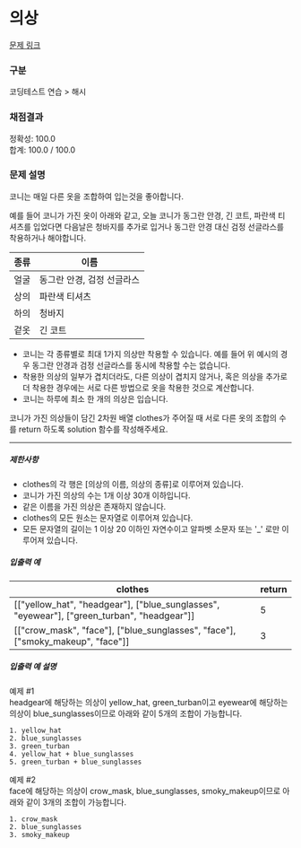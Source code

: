 # 의상

[문제 링크](https://school.programmers.co.kr/learn/courses/30/lessons/42578)

### 구분

코딩테스트 연습 > 해시

### 채점결과

정확성: 100.0<br/>
합계: 100.0 / 100.0

### 문제 설명

<p>코니는 매일 다른 옷을 조합하여 입는것을 좋아합니다.</p>

<p>예를 들어 코니가 가진 옷이 아래와 같고, 오늘 코니가 동그란 안경, 긴 코트, 파란색 티셔츠를 입었다면 다음날은 청바지를 추가로 입거나 동그란 안경 대신 검정 선글라스를 착용하거나 해야합니다.</p>

<table class="table">
<thead>
    <tr>
        <th>종류</th>
        <th>이름</th>
        </tr>
    </thead>
    <tbody>
        <tr>
            <td>얼굴</td>
            <td>동그란 안경, 검정 선글라스</td>
        </tr>
        <tr>
            <td>상의</td>
            <td>파란색 티셔츠</td>
        </tr>
        <tr>
            <td>하의</td>
            <td>청바지</td>
        </tr>
        <tr>
            <td>겉옷</td>
            <td>긴 코트</td>
        </tr>
    </tbody>
</table>

<ul>
    <li>코니는 각 종류별로 최대 1가지 의상만 착용할 수 있습니다. 예를 들어 위 예시의 경우 동그란 안경과 검정 선글라스를 동시에 착용할 수는 없습니다. </li>
    <li>착용한 의상의 일부가 겹치더라도, 다른 의상이 겹치지 않거나, 혹은 의상을 추가로 더 착용한 경우에는 서로 다른 방법으로 옷을 착용한 것으로 계산합니다.</li>
    <li>코니는 하루에 최소 한 개의 의상은 입습니다.</li>
</ul>

<p>코니가 가진 의상들이 담긴 2차원 배열 clothes가 주어질 때 서로 다른 옷의 조합의 수를 return 하도록 solution 함수를 작성해주세요.</p>

<hr>

<h5>제한사항</h5>

<ul>
    <li>clothes의 각 행은 [의상의 이름, 의상의 종류]로 이루어져 있습니다.</li>
    <li>코니가 가진 의상의 수는 1개 이상 30개 이하입니다.</li>
    <li>같은 이름을 가진 의상은 존재하지 않습니다.</li>
    <li>clothes의 모든 원소는 문자열로 이루어져 있습니다.</li>
    <li>모든 문자열의 길이는 1 이상 20 이하인 자연수이고 알파벳 소문자 또는 '_' 로만 이루어져 있습니다.</li>
</ul>

<h5>입출력 예</h5>

<table class="table">
    <thead>
        <tr>
            <th>clothes</th>
            <th>return</th>
        </tr>
    </thead>
    <tbody>
        <tr>
            <td>[["yellow_hat", "headgear"], ["blue_sunglasses", "eyewear"], ["green_turban", "headgear"]]</td>
            <td>5</td>
        </tr>
        <tr>
            <td>[["crow_mask", "face"], ["blue_sunglasses", "face"], ["smoky_makeup", "face"]]</td>
            <td>3</td>
        </tr>
    </tbody>
</table>

<h5>입출력 예 설명</h5>

<p>예제 #1<br>
headgear에 해당하는 의상이 yellow_hat, green_turban이고 eyewear에 해당하는 의상이 blue_sunglasses이므로 아래와 같이 5개의 조합이 가능합니다.</p>

<div class="highlight"><pre class="codehilite"><code>1. yellow_hat
2. blue_sunglasses
3. green_turban
4. yellow_hat + blue_sunglasses
5. green_turban + blue_sunglasses
</code></pre></div>

<p>예제 #2<br>
face에 해당하는 의상이 crow_mask, blue_sunglasses, smoky_makeup이므로 아래와 같이 3개의 조합이 가능합니다.</p>

<div class="highlight"><pre class="codehilite"><code>1. crow_mask
2. blue_sunglasses
3. smoky_makeup
</code></pre></div>
